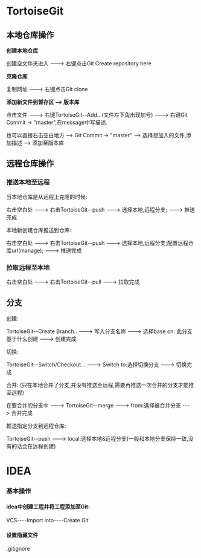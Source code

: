# TortoiseGit

## 本地仓库操作

**创建本地仓库**

创建空文件夹进入  --->  右键点击Git Create repository here

**克隆仓库**

复制网址  --->  右键点击Git clone

**添加新文件到暂存区 --> 版本库**

点击文件  --->  右键TortoiseGit--Add..  (文件左下角出现加号)  --->   右键Git Commit -> "master",在message中写描述.

也可以直接右击空白地方  -->  Git Commit -> "master"  -->  选择想加入的文件,添加描述  -->  添加至版本库

## 远程仓库操作

### 推送本地至远程

当本地仓库是从远程上克隆的时候:

右击空白处  --->  右击TortoiseGit--push  --->  选择本地,远程分支;  --->   推送完成

本地新创建仓库推送到仓库:

右击空白处  --->  右击TortoiseGit--push  --->  选择本地,远程分支;配置远程仓库url(manage);  --->   推送完成

### 拉取远程至本地

右击空白处  --->  右击TortoiseGit--pull  --->  拉取完成

## 分支

创建:

TortoiseGit--Create Branch..  --->  写入分支名称  --->   选择base on: 此分支基于什么创建  --->  创建完成

切换:

TortoiseGit--Switch/Checkout...   --->  Switch to:选择切换分支   --->   切换完成

合并:  (只在本地合并了分支,并没有推送至远程,需要再推送一次合并的分支才能推至远程)

在要合并的分支中  --->   TortoiseGit--merge   --->   from:选择被合并分支   --->   合并完成

推送指定分支到远程仓库:

TortoiseGit--push  --->   local:选择本地&远程分支(一般和本地分支保持一致,没有的话会在远程创建)





# IDEA

### 基本操作

#### **idea中创建工程并将工程添加至Git**:

VCS----Import into----Create Git

#### 设置隐藏文件

.gitignore 

#### 